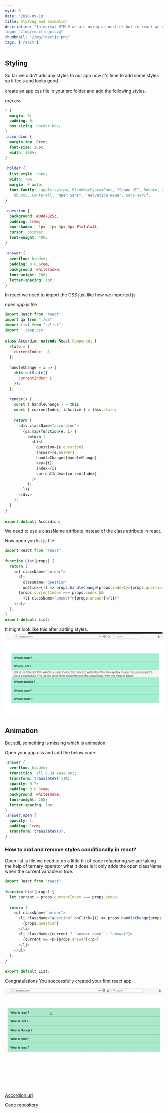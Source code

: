 ```yaml
---
myid: 8
date: '2018-09-10'
title: Styling and animation
description: "In normal HTML5 we are using an onclick but in react we need to use the camelCase notation onClick.We need to attach the onclick event handler to the li question element so that we only show the answer when a user clicks on the question at the end this tutorial we need to implement this feature to our accordion app."
logo: "/img/reactlogo.svg"
thumbnail: "/img/reactjs.png"
tags: ['react']
---
```


## Styling

So far we didn't add any styles to our app now it's time to add some styles
so it feels and looks good.

create an app.css file in your src folder and add the following styles.

*app.css*

```css
* {
  margin: 0;
  padding: 0;
  box-sizing: border-box;
}
.accordion {
  margin-top: 6rem;
  font-size: 20px;
  width: 100%;
}

.holder {
  list-style: none;
  width: 70%;
  margin: 0 auto;
  font-family: -apple-system, BlinkMacSystemFont, "Segoe UI", Roboto, Oxygen,
    Ubuntu, Cantarell, "Open Sans", "Helvetica Neue", sans-serif;
}

.question {
  background: #00d7825c;
  padding: 1rem;
  box-shadow: -1px -1px 3px 0px #1a1a1a4f;
  cursor: pointer;
  font-weight: 400;
}

.answer {
  overflow: hidden;
  padding: 0 0.6rem;
  background: whitesmoke;
  font-weight: 200;
  letter-spacing: 1px;
}

```

In react we need to import the CSS just like how we imported js.


open *app.js* file

```javascript
import React from "react";
import qa from "./qa";
import List from "./list";
import './app.css'

class Accordion extends React.Component {
  state = {
    currentIndex: -1,
  };

  handleChange = i => {
    this.setState({
      currentIndex: i
    });
  };

  render() {
    const { handleChange } = this;
    const { currentIndex, isActive } = this.state;

    return (
      <div className="accordion">
        {qa.map(function(e, i) {
          return (
            <List
              question={e.question}
              answer={e.answer}
              handleChange={handleChange}
              key={i}
              index={i}
              currentIndex={currentIndex}
            />
          );
        })}
      </div>
    );
  }
}

export default Accordion;
```
We need to use a className attribute instead of the class attribute in react.

Now open you list.js file

```javascript
import React from "react";

function List(props) {
  return (
    <ul className="holder">
      <li
        className="question"
        onClick={() => props.handleChange(props.index)}>{props.question}</li>
      {props.currentIndex === props.index &&
        <li className="answer">{props.answer}</li>}
    </ul>
  );
}
export default List;
```

It might look like this after adding styles.
![react accordion styling](acstyle.png)


## Animation

But still, something is missing which is animation.

Open your app.css and add the below code.

```css
.answer {
  overflow: hidden;
  transition: all 0.3s ease-out;
  transform: translateY(-11%);
  opacity: 0.7;
  padding: 0 0.6rem;
  background: whitesmoke;
  font-weight: 200;
  letter-spacing: 1px;
}
.answer.open {
  opacity: 1;
  padding: 1rem;
  transform: translateY(0);
}
```

### How to add and remove styles conditionally in react?

Open list.js file we need to do a little bit of code refactoring.we are taking the help of ternary operator what it does is it only adds the open className when the current variable is true.

```javascript
import React from "react";

function List(props) {
  let current = props.currentIndex === props.index;

  return (
    <ul className="holder">
      <li className="question" onClick={() => props.handleChange(props.index)}>
        {props.question}
      </li>
      <li className={current ? "answer open" : "answer"}>
        {current && <p>{props.answer}</p>}
      </li>
    </ul>
  );
}

export default List;
```

Congratulations You successfully created your first react app.

![final accordion react app](finalapp.gif)

[Accordion url](https://saigowthamr.github.io/reactaccordion/)

[Code repository](https://github.com/saigowthamr/reactaccordion)